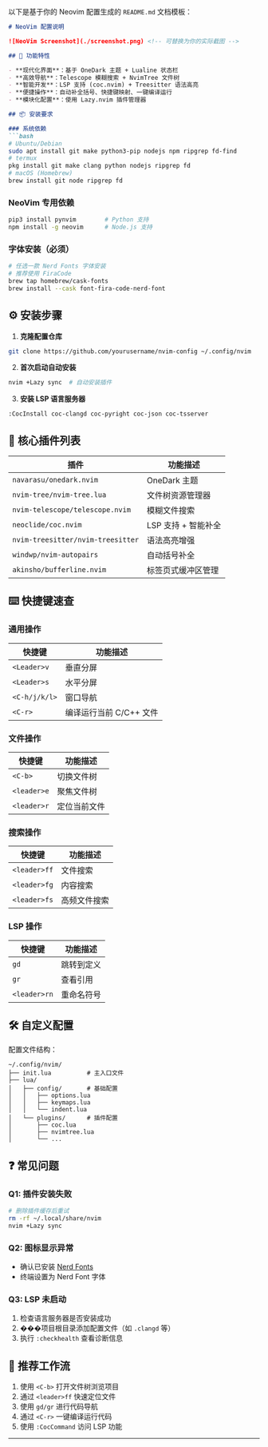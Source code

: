 以下是基于你的 Neovim 配置生成的 `README.md` 文档模板：

```markdown
# NeoVim 配置说明

![NeoVim Screenshot](./screenshot.png) <!-- 可替换为你的实际截图 -->

## 🚀 功能特性

- **现代化界面**：基于 OneDark 主题 + Lualine 状态栏
- **高效导航**：Telescope 模糊搜索 + NvimTree 文件树
- **智能开发**：LSP 支持 (coc.nvim) + Treesitter 语法高亮
- **便捷操作**：自动补全括号、快捷键映射、一键编译运行
- **模块化配置**：使用 Lazy.nvim 插件管理器

## 📦 安装要求

### 系统依赖
```bash
# Ubuntu/Debian
sudo apt install git make python3-pip nodejs npm ripgrep fd-find
# termux
pkg install git make clang python nodejs ripgrep fd
# macOS (Homebrew)
brew install git node ripgrep fd
```

### NeoVim 专用依赖
```bash
pip3 install pynvim        # Python 支持
npm install -g neovim      # Node.js 支持
```

### 字体安装（必须）
```bash
# 任选一款 Nerd Fonts 字体安装
# 推荐使用 FiraCode
brew tap homebrew/cask-fonts
brew install --cask font-fira-code-nerd-font
```

## ⚙️ 安装步骤

1. **克隆配置仓库**
```bash
git clone https://github.com/yourusername/nvim-config ~/.config/nvim
```

2. **首次启动自动安装**
```bash
nvim +Lazy sync  # 自动安装插件
```

3. **安装 LSP 语言服务器**
```vim
:CocInstall coc-clangd coc-pyright coc-json coc-tsserver
```

## 🔌 核心插件列表

| 插件                          | 功能描述                     |
|-------------------------------|----------------------------|
| `navarasu/onedark.nvim`       | OneDark 主题               |
| `nvim-tree/nvim-tree.lua`     | 文件树资源管理器           |
| `nvim-telescope/telescope.nvim` | 模糊文件搜索             |
| `neoclide/coc.nvim`           | LSP 支持 + 智能补全       |
| `nvim-treesitter/nvim-treesitter` | 语法高亮增强         |
| `windwp/nvim-autopairs`       | 自动括号补全               |
| `akinsho/bufferline.nvim`     | 标签页式缓冲区管理         |

## ⌨️ 快捷键速查

### 通用操作
| 快捷键          | 功能描述                |
|-----------------|-----------------------|
| `<Leader>v`     | 垂直分屏              |
| `<Leader>s`     | 水平分屏              |
| `<C-h/j/k/l>`   | 窗口导航              |
| `<C-r>`         | 编译运行当前 C/C++ 文件 |

### 文件操作
| 快捷键          | 功能描述                |
|-----------------|-----------------------|
| `<C-b>`         | 切换文件树            |
| `<leader>e`     | 聚焦文件树            |
| `<leader>r`     | 定位当前文件          |

### 搜索操作
| 快捷键          | 功能描述                |
|-----------------|-----------------------|
| `<leader>ff`    | 文件搜索              |
| `<leader>fg`    | 内容搜索              |
| `<leader>fs`    | 高频文件搜索          |

### LSP 操作
| 快捷键          | 功能描述                |
|-----------------|-----------------------|
| `gd`            | 跳转到定义            |
| `gr`            | 查看引用              |
| `<leader>rn`    | 重命名符号            |

## 🛠️ 自定义配置

配置文件结构：
```
~/.config/nvim/
├── init.lua          # 主入口文件
├── lua/
│   ├── config/       # 基础配置
│   │   ├── options.lua
│   │   ├── keymaps.lua
│   │   └── indent.lua
│   └── plugins/      # 插件配置
│       ├── coc.lua
│       ├── nvimtree.lua
│       └── ...
```

## ❓ 常见问题

### Q1: 插件安装失败
```bash
# 删除插件缓存后重试
rm -rf ~/.local/share/nvim
nvim +Lazy sync
```

### Q2: 图标显示异常
- 确认已安装 [Nerd Fonts](https://www.nerdfonts.com/)
- 终端设置为 Nerd Font 字体

### Q3: LSP 未启动
1. 检查语言服务器是否安装成功
2. ���项目根目录添加配置文件（如 `.clangd` 等）
3. 执行 `:checkhealth` 查看诊断信息

## 🎯 推荐工作流

1. 使用 `<C-b>` 打开文件树浏览项目
2. 通过 `<leader>ff` 快速定位文件
3. 使用 `gd/gr` 进行代码导航
4. 通过 `<C-r>` 一键编译运行代码
5. 使用 `:CocCommand` 访问 LSP 功能

---
